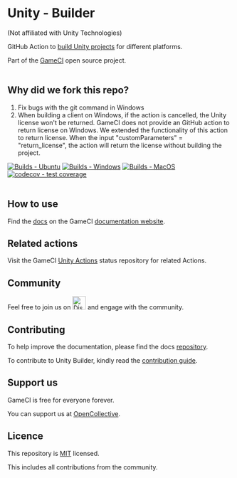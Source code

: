 # Unity - Builder

(Not affiliated with Unity Technologies)

GitHub Action to
[build Unity projects](https://github.com/marketplace/actions/unity-builder)
for different platforms.

Part of the <a href="https://game.ci">GameCI</a> open source project.
<br />
<br />

## Why did we fork this repo?
1. Fix bugs with the git command in Windows
2. When building a client on Windows, if the action is cancelled, the Unity license won't be returned. GameCI does not provide an GitHub action to return license on Windows. We extended the functionality of this action to return license. When the input "customParameters" = "return_license", the action will return the license without building the project.


[![Builds - Ubuntu](https://github.com/game-ci/unity-builder/actions/workflows/build-tests-ubuntu.yml/badge.svg)](https://github.com/game-ci/unity-builder/actions/workflows/build-tests-ubuntu.yml)
[![Builds - Windows](https://github.com/game-ci/unity-builder/actions/workflows/build-tests-windows.yml/badge.svg)](https://github.com/game-ci/unity-builder/actions/workflows/build-tests-windows.yml)
[![Builds - MacOS](https://github.com/game-ci/unity-builder/actions/workflows/build-tests-mac.yml/badge.svg)](https://github.com/game-ci/unity-builder/actions/workflows/build-tests-mac.yml)
[![codecov - test coverage](https://codecov.io/gh/game-ci/unity-builder/branch/master/graph/badge.svg)](https://codecov.io/gh/game-ci/unity-builder)
<br />
<br />

## How to use

Find the
[docs](https://game.ci/docs/github/builder)
on the GameCI
[documentation website](https://game.ci/docs).

## Related actions

Visit the
GameCI <a href="https://github.com/game-ci/unity-actions">Unity Actions</a>
status repository for related Actions.

## Community

Feel free to join us on
<a href="http://game.ci/discord"><img height="30" src="media/Discord-Logo.svg" alt="Discord" /></a>
and engage with the community.

## Contributing

To help improve the documentation, please find the docs [repository](https://github.com/game-ci/documentation).

To contribute to Unity Builder, kindly read the [contribution guide](./CONTRIBUTING.md).

## Support us

GameCI is free for everyone forever.

You can support us at [OpenCollective](https://opencollective.com/game-ci).

## Licence

This repository is [MIT](./LICENSE) licensed.

This includes all contributions from the community.

